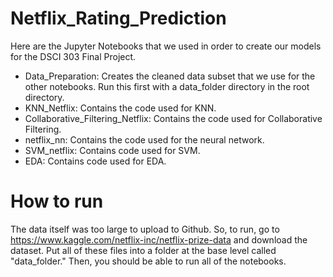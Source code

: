 # Netflix_Rating_Prediction
Here are the Jupyter Notebooks that we used in order to create our models for the DSCI 303 Final Project.
* Data_Preparation: Creates the cleaned data subset that we use for the other notebooks. Run this first with a data_folder directory in the root directory.
* KNN_Netflix: Contains the code used for KNN.
* Collaborative_Filtering_Netflix: Contains the code used for Collaborative Filtering.
* netflix_nn: Contains the code used for the neural network.
* SVM_netflix: Contains code used for SVM.
* EDA: Contains code used for EDA.

# How to run
The data itself was too large to upload to Github. So, to run, go to https://www.kaggle.com/netflix-inc/netflix-prize-data and download the dataset. Put all of these files into a folder at the base level called "data_folder." Then, you should be able to run all of the notebooks.
